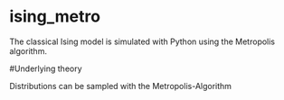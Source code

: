 # ising_metro
The classical Ising model is simulated with Python using the Metropolis algorithm.

#Underlying theory

Distributions can be sampled with the Metropolis-Algorithm
